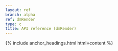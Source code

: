 ```yaml
---
layout: ref
branch: alpha
ref: dmRender
type: c
title: API reference (dmRender)
---
```

{% include anchor_headings.html html=content %}